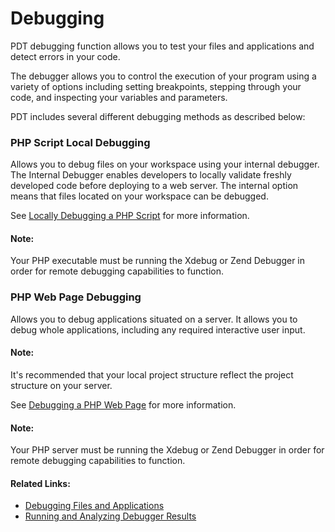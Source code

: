 # Debugging

<!--context:debugging_concept-->

PDT debugging function allows you to test your files and applications and detect errors in your code.

The debugger allows you to control the execution of your program using a variety of options including setting breakpoints, stepping through your code, and inspecting your variables and parameters.

PDT includes several different debugging methods as described below:

### PHP Script Local Debugging

Allows you to debug files on your workspace using your internal debugger.  The Internal Debugger enables developers to locally validate freshly developed code before deploying to a web server. The internal option means that files located on your workspace can be debugged.

See [Locally Debugging a PHP Script](../024-tasks/152-debugging/024-locally_debugging_a_php_script.md) for more information.

<!--note-start-->

#### Note:

Your PHP executable must be running the Xdebug or Zend Debugger in order for remote debugging  capabilities to function.

<!--note-end-->

### PHP Web Page Debugging

Allows you to debug applications situated on a server. It allows you to debug whole applications, including any required interactive user input.

<!--note-start-->

#### Note:

It's recommended that your local project structure reflect the project structure on your server.

See [Debugging a PHP Web Page](../024-tasks/152-debugging/032-debugging_a_php_web_page.md)  for more information.

<!--note-end-->

<!--note-start-->

#### Note:

Your PHP server must be running the Xdebug or Zend Debugger in order for remote debugging  capabilities to function.

<!--note-end-->

<!--links-start-->

#### Related Links:

 * [Debugging Files and Applications](../024-tasks/152-debugging/000-index.md)
 * [Running and Analyzing Debugger Results](../024-tasks/152-debugging/040-analyzing_debugger_results.md)

<!--links-end-->
